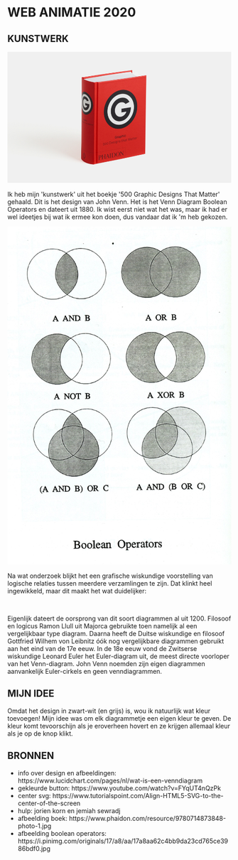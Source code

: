 <h1> WEB ANIMATIE 2020 </h1>

<h2> KUNSTWERK </h2>
<img src="images/boek.jpg" alt="">
<p> Ik heb mijn 'kunstwerk' uit het boekje '500 Graphic Designs That Matter' gehaald. Dit is het design van John Venn. Het is het Venn Diagram Boolean Operators en dateert uit 1880. Ik wist eerst niet wat het was, maar ik had er wel ideetjes bij wat ik ermee kon doen, dus vandaar dat ik 'm heb gekozen. </p> <img src="images/boolean.jpg" alt="">
<p> Na wat onderzoek blijkt het een grafische wiskundige voorstelling van logische relaties tussen meerdere verzamlingen te zijn. Dat klinkt heel ingewikkeld, maar dit maakt het wat duidelijker:</p>

<img src="images/diagram1.jpg" alt=""> <img src="images/diagram2.jpg" alt="">

<p> Eigenlijk dateert de oorsprong van dit soort diagrammen al uit 1200. Filosoof en logicus Ramon Llull uit Majorca gebruikte toen namelijk al een vergelijkbaar type diagram. Daarna heeft de Duitse wiskundige en filosoof Gottfried Wilhem von Leibnitz óók nog vergelijkbare diagrammen gebruikt aan het eind van de 17e eeuw. In de 18e eeuw vond de Zwitserse wiskundige Leonard Euler het Euler-diagram uit, de meest directe voorloper van het Venn-diagram. John Venn noemden zijn eigen diagrammen aanvankelijk Euler-cirkels en geen venndiagrammen.</p>

<h2> MIJN IDEE </h2>
Omdat het design in zwart-wit (en grijs) is, wou ik natuurlijk wat kleur toevoegen! Mijn idee was om elk diagrammetje een eigen kleur te geven. De kleur komt tevoorschijn als je eroverheen hovert en ze krijgen allemaal kleur als je op de knop klikt.

<h2> BRONNEN </h2>
<ul>
  <li> info over design en afbeeldingen: https://www.lucidchart.com/pages/nl/wat-is-een-venndiagram </li>
  <li> gekleurde button: https://www.youtube.com/watch?v=FYqUT4nQzPk </li>
  <li> center svg: https://www.tutorialspoint.com/Align-HTML5-SVG-to-the-center-of-the-screen </li>
  <li> hulp: jorien korn en jemiah sewradj </li>
  <li> afbeelding boek: https://www.phaidon.com/resource/9780714873848-photo-1.jpg </li>
  <li> afbeelding boolean operators: https://i.pinimg.com/originals/17/a8/aa/17a8aa62c4bb9da23cd765ce3986bdf0.jpg </li>

